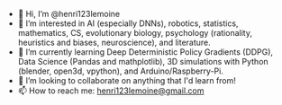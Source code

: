 - 👋 Hi, I’m @henri123lemoine
- 👀 I’m interested in AI (especially DNNs), robotics, statistics, mathematics, CS, evolutionary biology, psychology (rationality, heuristics and biases, neuroscience), and literature.
- 🌱 I’m currently learning Deep Deterministic Policy Gradients (DDPG), Data Science (Pandas and mathplotlib), 3D simulations with Python (blender, open3d, vpython), and Arduino/Raspberry-Pi.
- 💞️ I’m looking to collaborate on anything that I'd learn from!
- 📫 How to reach me: henri123lemoine@gmail.com

<!---
henri123lemoine/henri123lemoine is a ✨ special ✨ repository because its `README.md` (this file) appears on your GitHub profile.
You can click the Preview link to take a look at your changes.
--->
